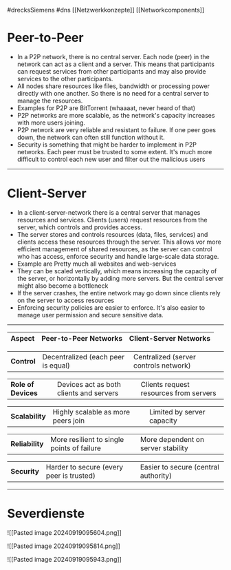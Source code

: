 #drecksSiemens #dns 
[[Netzwerkkonzepte]]
[[Networkcomponents]]

# Peer-to-Peer
- In a P2P network, there is no central server. Each node (peer) in the network can act as a client and a server. This means that participants can request services from other participants and may also provide services to the other participants.
- All nodes share resources like files, bandwidth or processing power directly with one another. So there is no need for a central server to manage the resources.
- Examples for P2P are BitTorrent (whaaaat, never heard of that)
- P2P networks are more scalable, as the network's capacity increases with more users joining.
- P2P network are very reliable and resistant to failure. If one peer goes down, the network can often still function without it.
- Security is something that might be harder to implement in P2P networks. Each peer must be trusted to some extent. It's much more difficult to control each new user and filter out the malicious users
---
# Client-Server
- In a client-server-network there is a central server that manages resources and services. Clients (users) request resources from the server, which controls and provides access.
- The server stores and controls resources (data, files, services) and clients access these resources through the server. This allows vor more efficient management of shared resources, as the server can control who has access, enforce security and handle large-scale data storage.
- Example are Pretty much all websites and web-services
- They can be scaled vertically, which means increasing the capacity of the server, or horizontally by adding more servers. But the central server might also become a bottleneck
- If the server crashes, the entire network may go down since clients rely on the server to access resources
- Enforcing security policies are easier to enforce. It's also easier to manage user permission and secure sensitive data.
---

| Aspect | Peer-to-Peer Networks | Client-Server Networks |
| ------ | --------------------- | ---------------------- |

|   |   |   |
|---|---|---|
|**Control**|Decentralized (each peer is equal)|Centralized (server controls network)|

|   |   |   |
|---|---|---|
|**Role of Devices**|Devices act as both clients and servers|Clients request resources from servers|

|   |   |   |
|---|---|---|
|**Scalability**|Highly scalable as more peers join|Limited by server capacity|

|   |   |   |
|---|---|---|
|**Reliability**|More resilient to single points of failure|More dependent on server stability|

|              |                                          |                                      |
| ------------ | ---------------------------------------- | ------------------------------------ |
| **Security** | Harder to secure (every peer is trusted) | Easier to secure (central authority) |

---

# Severdienste

![[Pasted image 20240919095604.png]]


![[Pasted image 20240919095814.png]]

![[Pasted image 20240919095943.png]]
